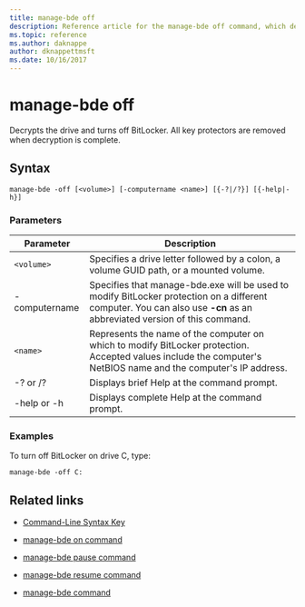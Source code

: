 ```yaml
---
title: manage-bde off
description: Reference article for the manage-bde off command, which decrypts the drive and turns off BitLocker.
ms.topic: reference
ms.author: daknappe
author: dknappettmsft
ms.date: 10/16/2017
---
```


# manage-bde off

Decrypts the drive and turns off BitLocker. All key protectors are removed when decryption is complete.

## Syntax

```
manage-bde -off [<volume>] [-computername <name>] [{-?|/?}] [{-help|-h}]
```

### Parameters

| Parameter | Description |
| --------- | ----------- |
| `<volume>` | Specifies a drive letter followed by a colon, a volume GUID path, or a mounted volume. |
| -computername | Specifies that manage-bde.exe will be used to modify BitLocker protection on a different computer. You can also use **-cn** as an abbreviated version of this command. |
| `<name>` | Represents the name of the computer on which to modify BitLocker protection. Accepted values include the computer's NetBIOS name and the computer's IP address. |
| -? or /? | Displays brief Help at the command prompt. |
| -help or -h | Displays complete Help at the command prompt. |

### Examples

To turn off BitLocker on drive C, type:

```
manage-bde -off C:
```

## Related links

- [Command-Line Syntax Key](command-line-syntax-key.md)

- [manage-bde on command](manage-bde-on.md)

- [manage-bde pause command](manage-bde-pause.md)

- [manage-bde resume command](manage-bde-resume.md)

- [manage-bde command](manage-bde.md)
